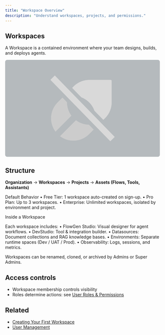 ```yaml
---
title: "Workspace Overview"
description: "Understand workspaces, projects, and permissions."
---
```


## Workspaces

A Workspace is a contained environment where your team designs, builds, and deploys agents.

![Assistant Overview Pn](/images/Assistant_Overview.png)

## Structure

**Organization** → **Workspaces** → **Projects** → **Assets (Flows, Tools, Assistants)**

Default Behavior •	Free Tier: 1 workspace auto-created on sign-up. •	Pro Plan: Up to 3 workspaces. •	Enterprise: Unlimited workspaces, isolated by environment and project.

Inside a Workspace

Each workspace includes: •	FlowGen Studio: Visual designer for agent workflows. •	DevStudio: Tool & integration builder. •	Datasources: Document collections and RAG knowledge bases. •	Environments: Separate runtime spaces (Dev / UAT / Prod). •	Observability: Logs, sessions, and metrics.

Workspaces can be renamed, cloned, or archived by Admins or Super Admins.

## Access controls

- Workspace membership controls visibility
- Roles determine actions: see [User Roles & Permissions](/getting-started/users-access/user-roles)

## Related

- [Creating Your First Workspace](/getting-started/workspaces/creating-workspace)
- [User Management](/getting-started/users-access/user-management)